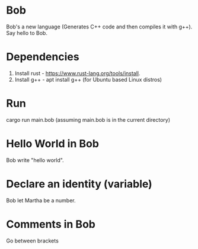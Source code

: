 # Bob
Bob's a new language (Generates C++ code and then compiles it with g++). Say hello to Bob.

# Dependencies
1. Install rust - https://www.rust-lang.org/tools/install.
2. Install g++ - apt install g++ (for Ubuntu based Linux distros)

# Run
cargo run main.bob (assuming main.bob is in the current directory)

# Hello World in Bob
Bob write "hello world".

# Declare an identity (variable)
Bob let Martha be a number.

# Comments in Bob
Go between brackets

